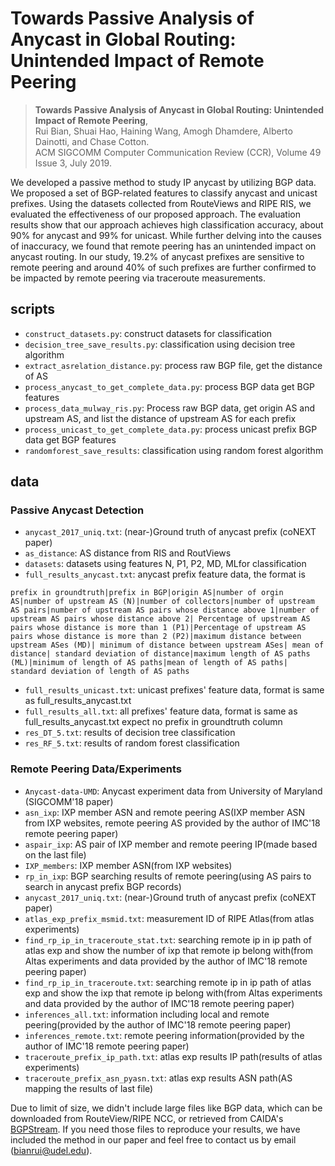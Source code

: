 # Towards Passive Analysis of Anycast in Global Routing: Unintended Impact of Remote Peering


> **Towards Passive Analysis of Anycast in Global Routing: Unintended Impact of Remote Peering**,<br>
> Rui Bian, Shuai Hao, Haining Wang, Amogh Dhamdere, Alberto Dainotti, and Chase Cotton.<br>
> ACM SIGCOMM Computer Communication Review (CCR), Volume 49 Issue 3, July 2019.


We developed a passive method to study IP anycast by utilizing BGP data.
We proposed a set of BGP-related features to classify anycast and unicast prefixes. Using the datasets collected from RouteViews and RIPE RIS, we evaluated the effectiveness of our proposed approach. The evaluation results show that 
our approach achieves high classification accuracy, about 90\% for anycast and 99\% for unicast. While further delving into the causes of inaccuracy, we found that remote peering has an unintended impact on anycast routing.  In our study, 19.2\% of anycast prefixes are sensitive to remote peering and around 40\% of such prefixes are further confirmed to be impacted by remote peering via traceroute measurements. 



## scripts
- `construct_datasets.py`: construct datasets for classification
- `decision_tree_save_results.py`: classification using decision tree algorithm
- `extract_asrelation_distance.py`: process raw BGP file, get the distance of AS
- `process_anycast_to_get_complete_data.py`: process BGP data get BGP features
- `process_data_mulway_ris.py`: Process raw BGP data, get origin AS and upstream AS, and list the distance of upstream AS for each prefix
- `process_unicast_to_get_complete_data.py`: process unicast prefix BGP data get BGP features
- `randomforest_save_results`: classification using random forest algorithm

## data
### Passive Anycast Detection
- `anycast_2017_uniq.txt`: (near-)Ground truth of anycast prefix (coNEXT paper)
- `as_distance`: AS distance from RIS and RoutViews
- `datasets`: datasets  using features N, P1, P2, MD, MLfor classification
- `full_results_anycast.txt`: anycast prefix feature data, the format is  
```
prefix in groundtruth|prefix in BGP|origin AS|number of orgin AS|number of upstream AS (N)|number of collectors|number of upstream AS pairs|number of upstream AS pairs whose distance above 1|number of upstream AS pairs whose distance above 2| Percentage of upstream AS pairs whose distance is more than 1 (P1)|Percentage of upstream AS pairs whose distance is more than 2 (P2)|maximum distance between upstream ASes (MD)| minimum of distance between upstream ASes| mean of distance| standard deviation of distance|maximum length of AS paths (ML)|minimum of length of AS paths|mean of length of AS paths| standard deviation of length of AS paths
```
- `full_results_unicast.txt`: unicast prefixes' feature data, format is same as full_results_anycast.txt
- `full_results_all.txt`: all prefixes' feature data, format is same as full_results_anycast.txt expect no prefix in groundtruth column
- `res_DT_5.txt`: results of decision tree classification
- `res_RF_5.txt`: results of random forest classification

### Remote Peering Data/Experiments
- `Anycast-data-UMD`: Anycast experiment data from University of Maryland (SIGCOMM'18 paper)
- `asn_ixp`: IXP member ASN and remote peering AS(IXP member ASN from IXP websites, remote peering AS provided by the author of IMC'18 remote peering paper)
- `aspair_ixp`: AS pair of IXP member and remote peering IP(made based on the last file)
- `IXP_members`: IXP member ASN(from IXP websites)
- `rp_in_ixp`: BGP searching results of remote peering(using AS pairs to search in anycast prefix BGP records)
- `anycast_2017_uniq.txt`: (near-)Ground truth of anycast prefix (coNEXT paper)
- `atlas_exp_prefix_msmid.txt`: measurement ID of RIPE Atlas(from atlas experiments)
- `find_rp_ip_in_traceroute_stat.txt`: searching remote ip in ip path of atlas exp and show the number of ixp that remote ip belong with(from Altas experiments and data provided by the author of IMC'18 remote peering paper)
- `find_rp_ip_in_traceroute.txt`: searching remote ip in ip path of atlas exp and show the ixp that remote ip belong with(from Altas experiments and data provided by the author of IMC'18 remote peering paper)
- `inferences_all.txt`: information including local and remote peering(provided by the author of IMC'18 remote peering paper)
- `inferences_remote.txt`: remote peering information(provided by the author of IMC'18 remote peering paper)
- `traceroute_prefix_ip_path.txt`: atlas exp results IP path(results of atlas experiments)
- `traceroute_prefix_asn_pyasn.txt`: atlas exp results ASN path(AS mapping the results of last file)

Due to limit of size, we didn't include large files like BGP data, which can be downloaded from RouteView/RIPE NCC, or retrieved from CAIDA's [BGPStream](https://bgpstream.caida.org/). If you need those files to reproduce your results, we have included the method in our paper and feel free to contact us by email (bianrui@udel.edu).
